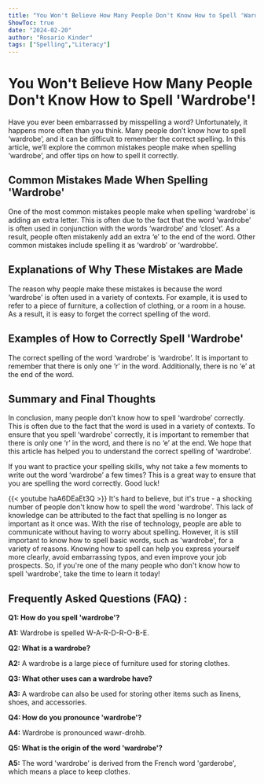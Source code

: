 ```yaml
---
title: "You Won't Believe How Many People Don't Know How to Spell 'Wardrobe'!"
ShowToc: true 
date: "2024-02-20"
author: "Rosario Kinder" 
tags: ["Spelling","Literacy"]
---
```

# You Won't Believe How Many People Don't Know How to Spell 'Wardrobe'! 

Have you ever been embarrassed by misspelling a word? Unfortunately, it happens more often than you think. Many people don’t know how to spell ‘wardrobe’, and it can be difficult to remember the correct spelling. In this article, we’ll explore the common mistakes people make when spelling ‘wardrobe’, and offer tips on how to spell it correctly. 

## Common Mistakes Made When Spelling 'Wardrobe'

One of the most common mistakes people make when spelling ‘wardrobe’ is adding an extra letter. This is often due to the fact that the word ‘wardrobe’ is often used in conjunction with the words ‘wardrobe’ and ‘closet’. As a result, people often mistakenly add an extra ‘e’ to the end of the word. Other common mistakes include spelling it as ‘wardrob’ or ‘wardrobbe’. 

## Explanations of Why These Mistakes are Made

The reason why people make these mistakes is because the word ‘wardrobe’ is often used in a variety of contexts. For example, it is used to refer to a piece of furniture, a collection of clothing, or a room in a house. As a result, it is easy to forget the correct spelling of the word. 

## Examples of How to Correctly Spell 'Wardrobe'

The correct spelling of the word ‘wardrobe’ is ‘wardrobe’. It is important to remember that there is only one ‘r’ in the word. Additionally, there is no ‘e’ at the end of the word. 

## Summary and Final Thoughts

In conclusion, many people don’t know how to spell ‘wardrobe’ correctly. This is often due to the fact that the word is used in a variety of contexts. To ensure that you spell ‘wardrobe’ correctly, it is important to remember that there is only one ‘r’ in the word, and there is no ‘e’ at the end. We hope that this article has helped you to understand the correct spelling of ‘wardrobe’. 

If you want to practice your spelling skills, why not take a few moments to write out the word ‘wardrobe’ a few times? This is a great way to ensure that you are spelling the word correctly. Good luck!

{{< youtube haA6DEaEt3Q >}} 
It's hard to believe, but it's true - a shocking number of people don't know how to spell the word 'wardrobe'. This lack of knowledge can be attributed to the fact that spelling is no longer as important as it once was. With the rise of technology, people are able to communicate without having to worry about spelling. However, it is still important to know how to spell basic words, such as 'wardrobe', for a variety of reasons. Knowing how to spell can help you express yourself more clearly, avoid embarrassing typos, and even improve your job prospects. So, if you're one of the many people who don't know how to spell 'wardrobe', take the time to learn it today!

## Frequently Asked Questions (FAQ) :
**Q1: How do you spell 'wardrobe'?**

**A1:** Wardrobe is spelled W-A-R-D-R-O-B-E.

**Q2: What is a wardrobe?**

**A2:** A wardrobe is a large piece of furniture used for storing clothes.

**Q3: What other uses can a wardrobe have?**

**A3:** A wardrobe can also be used for storing other items such as linens, shoes, and accessories.

**Q4: How do you pronounce 'wardrobe'?**

**A4:** Wardrobe is pronounced wawr-drohb.

**Q5: What is the origin of the word 'wardrobe'?**

**A5:** The word 'wardrobe' is derived from the French word 'garderobe', which means a place to keep clothes.






